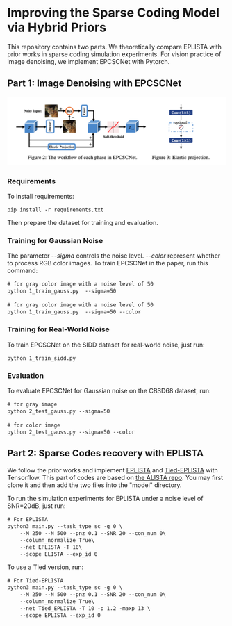 # Improving the Sparse Coding Model via Hybrid Priors

This repository contains two parts. We theoretically compare EPLISTA with prior works in sparse coding simulation experiments. 
For vision practice of image denoising, we implement EPCSCNet with Pytorch. 


## Part 1: Image Denoising with EPCSCNet

![Network architecture](./asset/network.png)
### Requirements

To install requirements:

```setup
pip install -r requirements.txt
```

Then prepare the dataset for training and evaluation. 


### Training for Gaussian Noise

The parameter *--sigma* controls the noise level. *--color* represent whether to process RGB color images. To train EPCSCNet in the paper, run this command:

```train
# for gray color image with a noise level of 50
python 1_train_gauss.py  --sigma=50 

# for gray color image with a noise level of 50
python 1_train_gauss.py  --sigma=50 --color
```

### Training for Real-World Noise

To train EPCSCNet on the SIDD dataset for real-world noise, just run:

```train
python 1_train_sidd.py  
```

### Evaluation

To evaluate EPCSCNet for Gaussian noise on the CBSD68 dataset, run:

```eval
# for gray image
python 2_test_gauss.py --sigma=50 

# for color image
python 2_test_gauss.py --sigma=50 --color
```


## Part 2: Sparse Codes recovery with EPLISTA
We follow the prior works and implement [EPLISTA](./core/EPLISTA.py) and [Tied-EPLISTA](./core/TiedEPLISTA.py) with Tensorflow. This part of codes are based on [the ALISTA repo](https://github.com/VITA-Group/ALISTA.git). You may first clone it and then add the two files into the "model" directory.


To run the simulation experiments for EPLISTA under a noise level of SNR=20dB, just run:
```
# For EPLISTA
python3 main.py --task_type sc -g 0 \
    --M 250 --N 500 --pnz 0.1 --SNR 20 --con_num 0\
    --column_normalize True\
    --net EPLISTA -T 10\
    --scope ELISTA --exp_id 0

```

To use a Tied version, run:
```
# For Tied-EPLISTA
python3 main.py --task_type sc -g 0 \
    --M 250 --N 500 --pnz 0.1 --SNR 20 --con_num 0\
    --column_normalize True\
    --net Tied_EPLISTA -T 10 -p 1.2 -maxp 13 \
    --scope EPLISTA --exp_id 0
```

